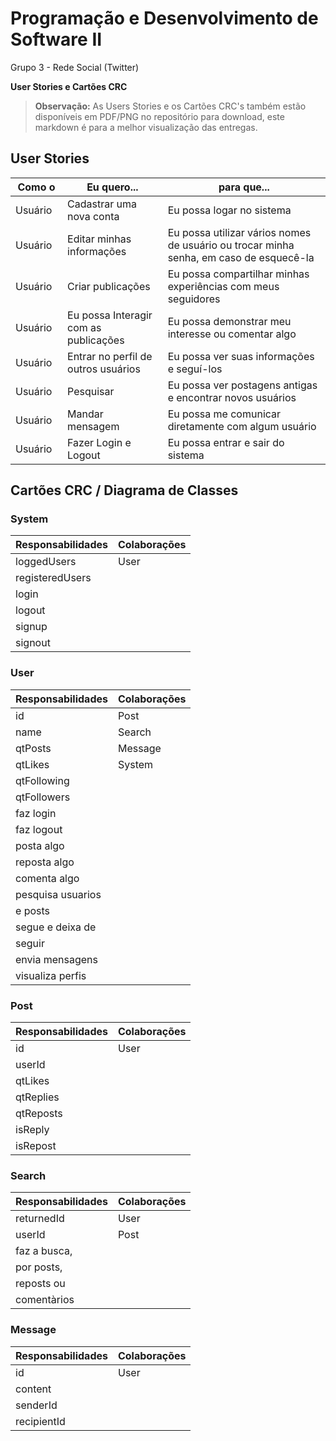 ﻿# Programação e Desenvolvimento de Software II
Grupo 3 - Rede Social (Twitter)

**User Stories e Cartões CRC**
> **Observação:** As Users Stories e os Cartões CRC's também estão disponíveis em PDF/PNG no repositório para download, este markdown é para a melhor visualização das entregas.

## User Stories

|Como o |Eu quero...|para que...|
|-----|------------|------------|
|Usuário  |Cadastrar uma nova conta|Eu possa logar no sistema|
|Usuário|Editar minhas informações|Eu possa utilizar vários nomes de usuário ou trocar minha senha, em caso de esquecê-la|
|Usuário|Criar publicações|Eu possa compartilhar minhas experiências com meus seguidores|
|Usuário|Eu possa Interagir com as publicações|Eu possa demonstrar meu interesse ou comentar algo|
|Usuário|Entrar no perfil de outros usuários|Eu possa ver suas informações e seguí-los|
|Usuário|Pesquisar|Eu possa ver postagens antigas e encontrar novos usuários|
|Usuário|Mandar mensagem|Eu possa me comunicar diretamente com algum usuário|
|Usuário|Fazer Login e Logout|Eu possa entrar e sair do sistema|


## Cartões CRC / Diagrama de Classes

### System
| Responsabilidades | Colaborações
|-------------------|-------------|
| loggedUsers       | User
| registeredUsers   | 
| login             | 
| logout            | 
| signup            | 
| signout           | 

### User
| Responsabilidades | Colaborações
| ----------------- | ------------|
| id                | Post
| name              | Search
| qtPosts           | Message
| qtLikes           | System
| qtFollowing       | 
| qtFollowers       | 
| faz login         | 
| faz logout        | 
| posta algo        | 
| reposta algo      | 
| comenta algo      | 
| pesquisa usuarios |
| e posts           |
| segue e deixa de  |
| seguir            |
| envia mensagens   | 
| visualiza perfis  | 

### Post
| Responsabilidades | Colaborações
| ----------------- | ------------ |
| id                | User
| userId            | 
| qtLikes           | 
| qtReplies         | 
| qtReposts         | 
| isReply           | 
| isRepost          | 

### Search
| Responsabilidades | Colaborações
| ----------------- | ------------ |
| returnedId        | User
| userId            | Post
| faz a busca,      |
| por posts,        |
| reposts ou        |
| comentàrios       |

### Message
| Responsabilidades | Colaborações
| ----------------- | ------------ |
| id                | User
| content           | 
| senderId          | 
| recipientId       | 